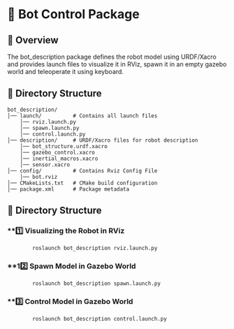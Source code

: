 # 🤖 Bot Control Package

## 📌 Overview
The bot_description package defines the robot model using URDF/Xacro and provides launch files to visualize it in RViz, spawn it in an empty gazebo world and teleoperate it using keyboard.

## 📁 Directory Structure

```  
bot_description/
│── launch/          # Contains all launch files
    │── rviz.launch.py
    │── spawn.launch.py
    │── control.launch.py
│── description/     # URDF/Xacro files for robot description
    │── bot_structure.urdf.xacro
    │── gazebo_control.xacro
    │── inertial_macros.xacro
    │── sensor.xacro
│── config/          # Contains Rviz Config File
    │── bot.rviz
│── CMakeLists.txt   # CMake build configuration
│── package.xml      # Package metadata
```  


## 📁 Directory Structure

### **1️⃣ Visualizing the Robot in RViz
```bash    
        roslaunch bot_description rviz.launch.py
```  
### **12️⃣ Spawn Model in Gazebo World
```bash  
        roslaunch bot_description spawn.launch.py
```  
### **3️⃣ Control Model in Gazebo World
```bash  
        roslaunch bot_description control.launch.py
```  




